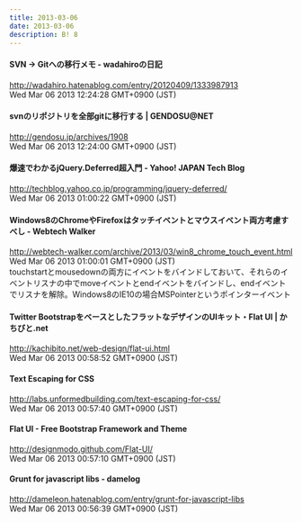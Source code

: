 ```yaml
---
title: 2013-03-06
date: 2013-03-06
description: B! 8
---
```


####  SVN -> Gitへの移行メモ - wadahiroの日記
http://wadahiro.hatenablog.com/entry/20120409/1333987913<br>
Wed Mar 06 2013 12:24:28 GMT+0900 (JST)<br>


#### svnのリポジトリを全部gitに移行する | GENDOSU@NET
http://gendosu.jp/archives/1908<br>
Wed Mar 06 2013 12:24:00 GMT+0900 (JST)<br>


#### 爆速でわかるjQuery.Deferred超入門 - Yahoo! JAPAN Tech Blog
http://techblog.yahoo.co.jp/programming/jquery-deferred/<br>
Wed Mar 06 2013 01:00:22 GMT+0900 (JST)<br>


#### Windows8のChromeやFirefoxはタッチイベントとマウスイベント両方考慮すべし - Webtech Walker
http://webtech-walker.com/archive/2013/03/win8_chrome_touch_event.html<br>
Wed Mar 06 2013 01:00:01 GMT+0900 (JST)<br>
touchstartとmousedownの両方にイベントをバインドしておいて、それらのイベントリスナの中でmoveイベントとendイベントをバインドし、endイベントでリスナを解除。Windows8のIE10の場合MSPointerというポインターイベント


#### Twitter BootstrapをベースとしたフラットなデザインのUIキット・Flat UI | かちびと.net
http://kachibito.net/web-design/flat-ui.html<br>
Wed Mar 06 2013 00:58:52 GMT+0900 (JST)<br>


#### Text Escaping for CSS
http://labs.unformedbuilding.com/text-escaping-for-css/<br>
Wed Mar 06 2013 00:57:40 GMT+0900 (JST)<br>


#### Flat UI - Free Bootstrap Framework and Theme
http://designmodo.github.com/Flat-UI/<br>
Wed Mar 06 2013 00:57:10 GMT+0900 (JST)<br>


#### Grunt for javascript libs - damelog
http://dameleon.hatenablog.com/entry/grunt-for-javascript-libs<br>
Wed Mar 06 2013 00:56:39 GMT+0900 (JST)<br>


